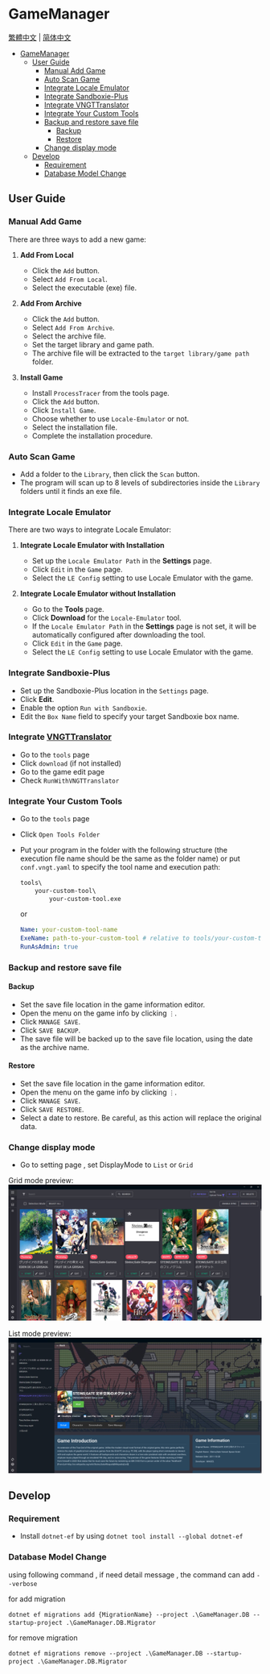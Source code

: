 # GameManager

[繁體中文](./GameManager.zh-tw.md) | [简体中文](./GameManager.zh-cn.md)

- [GameManager](#gamemanager)
  - [User Guide](#user-guide)
    - [Manual Add Game](#manual-add-game)
    - [Auto Scan Game](#auto-scan-game)
    - [Integrate Locale Emulator](#integrate-locale-emulator)
    - [Integrate Sandboxie-Plus](#integrate-sandboxie-plus)
    - [Integrate VNGTTranslator](#integrate-vngttranslator)
    - [Integrate Your Custom Tools](#integrate-your-custom-tools)
    - [Backup and restore save file](#backup-and-restore-save-file)
      - [Backup](#backup)
      - [Restore](#restore)
    - [Change display mode](#change-display-mode)
  - [Develop](#develop)
    - [Requirement](#requirement)
    - [Database Model Change](#database-model-change)

## User Guide

### Manual Add Game

There are three ways to add a new game:

1. **Add From Local**

   - Click the `Add` button.
   - Select `Add From Local`.
   - Select the executable (exe) file.

2. **Add From Archive**

   - Click the `Add` button.
   - Select `Add From Archive`.
   - Select the archive file.
   - Set the target library and game path.
   - The archive file will be extracted to the `target library/game path` folder.

3. **Install Game**
   - Install `ProcessTracer` from the tools page.
   - Click the `Add` button.
   - Click `Install Game`.
   - Choose whether to use `Locale-Emulator` or not.
   - Select the installation file.
   - Complete the installation procedure.

### Auto Scan Game

- Add a folder to the `Library`, then click the `Scan` button.
- The program will scan up to 8 levels of subdirectories inside the `Library` folders until it finds an exe file.

### Integrate Locale Emulator

There are two ways to integrate Locale Emulator:

1. **Integrate Locale Emulator with Installation**

   - Set up the `Locale Emulator Path` in the **Settings** page.
   - Click `Edit` in the `Game` page.
   - Select the `LE Config` setting to use Locale Emulator with the game.

2. **Integrate Locale Emulator without Installation**

   - Go to the **Tools** page.
   - Click **Download** for the `Locale-Emulator` tool.
   - If the `Locale Emulator Path` in the **Settings** page is not set, it will be automatically configured after downloading the tool.
   - Click `Edit` in the `Game` page.
   - Select the `LE Config` setting to use Locale Emulator with the game.

### Integrate Sandboxie-Plus

- Set up the Sandboxie-Plus location in the `Settings` page.
- Click **Edit**.
- Enable the option `Run with Sandboxie`.
- Edit the `Box Name` field to specify your target Sandboxie box name.

### Integrate [VNGTTranslator](https://github.com/charles7668/VNGTTranslator)

- Go to the `tools` page
- Click `download` (if not installed)
- Go to the game edit page
- Check `RunWithVNGTTranslator`

### Integrate Your Custom Tools

- Go to the `tools` page
- Click `Open Tools Folder`
- Put your program in the folder with the following structure (the execution file name should be the same as the folder name) or put `conf.vngt.yaml` to specify the tool name and execution path:

  ```shell
  tools\
      your-custom-tool\
          your-custom-tool.exe
  ```

  or

  ```yaml
  Name: your-custom-tool-name
  ExeName: path-to-your-custom-tool # relative to tools/your-custom-tool folder
  RunAsAdmin: true
  ```

### Backup and restore save file

#### Backup

- Set the save file location in the game information editor.
- Open the menu on the game info by clicking `⋮`.
- Click `MANAGE SAVE`.
- Click `SAVE BACKUP`.
- The save file will be backed up to the save file location, using the date as the archive name.

#### Restore

- Set the save file location in the game information editor.
- Open the menu on the game info by clicking `⋮`.
- Click `MANAGE SAVE`.
- Click `SAVE RESTORE`.
- Select a date to restore. Be careful, as this action will replace the original data.

### Change display mode

- Go to setting page , set DisplayMode to `List` or `Grid`

Grid mode preview:
![main](./img/main.jpg)

List mode preview:
![screenshot](./img/screenshot1.jpg)

## Develop

### Requirement

- Install `dotnet-ef` by using `dotnet tool install --global dotnet-ef`

### Database Model Change

using following command , if need detail message , the command can add `--verbose`

for add migration

```shell
dotnet ef migrations add {MigrationName} --project .\GameManager.DB --startup-project .\GameManager.DB.Migrator
```

for remove migration

```shell
dotnet ef migrations remove --project .\GameManager.DB --startup-project .\GameManager.DB.Migrator
```
